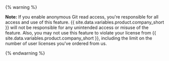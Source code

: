 {% warning %}

**Note:** If you enable anonymous Git read access, you're responsible for all access and use of this feature. {{ site.data.variables.product.company_short }} will not be responsible for any unintended access or misuse of the feature. Also, you may not use this feature to violate your license from {{ site.data.variables.product.company_short }}, including the limit on the number of user licenses you've ordered from us.

{% endwarning %}
